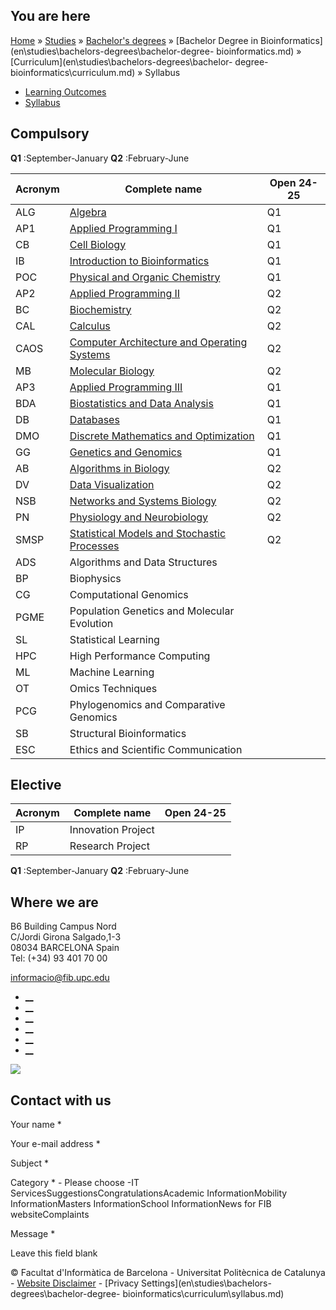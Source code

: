 ## You are here

[Home](en.md) » [Studies](en\\studies.md) » [Bachelor's
degrees](en\\studies\\bachelors-degrees.md) » [Bachelor Degree in
Bioinformatics](en\\studies\\bachelors-degrees\\bachelor-degree-
bioinformatics.md) » [Curriculum](en\\studies\\bachelors-degrees\\bachelor-
degree-bioinformatics\\curriculum.md) » Syllabus

  * [Learning Outcomes](en\\studies\\bachelors-degrees\\bachelor-degree-bioinformatics\\curriculum\\learning-outcomes.md)
  * [Syllabus](en\\studies\\bachelors-degrees\\bachelor-degree-bioinformatics\\curriculum\\syllabus.md)

## Compulsory

**Q1** :September-January **Q2** :February-June

Acronym | Complete name | Open 24-25  
---|---|---  
ALG | [Algebra](en\\studies\\bachelors-degrees\\bachelor-degree-bioinformatics\\curriculum\\syllabus\\ALG-BBI.md) | Q1  
AP1 | [Applied Programming I](en\\studies\\bachelors-degrees\\bachelor-degree-bioinformatics\\curriculum\\syllabus\\AP1-BBI.md) | Q1  
CB | [Cell Biology](en\\studies\\bachelors-degrees\\bachelor-degree-bioinformatics\\curriculum\\syllabus\\CB-BBI.md) | Q1  
IB | [Introduction to Bioinformatics](en\\studies\\bachelors-degrees\\bachelor-degree-bioinformatics\\curriculum\\syllabus\\IB-BBI.md) | Q1  
POC | [Physical and Organic Chemistry](en\\studies\\bachelors-degrees\\bachelor-degree-bioinformatics\\curriculum\\syllabus\\POC-BBI.md) | Q1  
AP2 | [Applied Programming II](en\\studies\\bachelors-degrees\\bachelor-degree-bioinformatics\\curriculum\\syllabus\\AP2-BBI.md) | Q2  
BC | [Biochemistry](en\\studies\\bachelors-degrees\\bachelor-degree-bioinformatics\\curriculum\\syllabus\\BC-BBI.md) | Q2  
CAL | [Calculus](en\\studies\\bachelors-degrees\\bachelor-degree-bioinformatics\\curriculum\\syllabus\\CAL-BBI.md) | Q2  
CAOS | [Computer Architecture and Operating Systems](en\\studies\\bachelors-degrees\\bachelor-degree-bioinformatics\\curriculum\\syllabus\\CAOS-BBI.md) | Q2  
MB | [Molecular Biology](en\\studies\\bachelors-degrees\\bachelor-degree-bioinformatics\\curriculum\\syllabus\\MB-BBI.md) | Q2  
AP3 | [Applied Programming III](en\\studies\\bachelors-degrees\\bachelor-degree-bioinformatics\\curriculum\\syllabus\\AP3-BBI.md) | Q1  
BDA | [Biostatistics and Data Analysis](en\\studies\\bachelors-degrees\\bachelor-degree-bioinformatics\\curriculum\\syllabus\\BDA-BBI.md) | Q1  
DB | [Databases](en\\studies\\bachelors-degrees\\bachelor-degree-bioinformatics\\curriculum\\syllabus\\DB-BBI.md) | Q1  
DMO | [Discrete Mathematics and Optimization](en\\studies\\bachelors-degrees\\bachelor-degree-bioinformatics\\curriculum\\syllabus\\DMO-BBI.md) | Q1  
GG | [Genetics and Genomics](en\\studies\\bachelors-degrees\\bachelor-degree-bioinformatics\\curriculum\\syllabus\\GG-BBI.md) | Q1  
AB | [Algorithms in Biology](en\\studies\\bachelors-degrees\\bachelor-degree-bioinformatics\\curriculum\\syllabus\\AB-BBI.md) | Q2  
DV | [Data Visualization](en\\studies\\bachelors-degrees\\bachelor-degree-bioinformatics\\curriculum\\syllabus\\DV-BBI.md) | Q2  
NSB | [Networks and Systems Biology](en\\studies\\bachelors-degrees\\bachelor-degree-bioinformatics\\curriculum\\syllabus\\NSB-BBI.md) | Q2  
PN | [Physiology and Neurobiology](en\\studies\\bachelors-degrees\\bachelor-degree-bioinformatics\\curriculum\\syllabus\\PN-BBI.md) | Q2  
SMSP | [Statistical Models and Stochastic Processes](en\\studies\\bachelors-degrees\\bachelor-degree-bioinformatics\\curriculum\\syllabus\\SMSP-BBI.md) | Q2  
ADS | Algorithms and Data Structures |   
BP | Biophysics |   
CG | Computational Genomics |   
PGME | Population Genetics and Molecular Evolution |   
SL | Statistical Learning |   
HPC | High Performance Computing |   
ML | Machine Learning |   
OT | Omics Techniques |   
PCG | Phylogenomics and Comparative Genomics |   
SB | Structural Bioinformatics |   
ESC | Ethics and Scientific Communication |   
  
## Elective

Acronym | Complete name | Open 24-25  
---|---|---  
IP | Innovation Project |   
RP | Research Project |   
  
**Q1** :September-January **Q2** :February-June

## Where we are

B6 Building Campus Nord  
C/Jordi Girona Salgado,1-3  
08034 BARCELONA Spain  
Tel: (+34) 93 401 70 00

[informacio@fib.upc.edu](informacio@fib.upc.edu.md)

  * [__](en\\noticies\\rss.rss.md)
  * [__](fib.upc.md)
  * [__](fib_upc.md)
  * [__](photos\\fib-upc\\albums.md)
  * [__](user\\mediafib.md)
  * [__](fib.upc.md)

[![](/sites/fib/files/images/banner-suport-fib.jpg)](index.md)

## Contact with us

Your name *

Your e-mail address *

Subject *

Category * \- Please choose -IT ServicesSuggestionsCongratulationsAcademic
InformationMobility InformationMasters InformationSchool InformationNews for
FIB websiteComplaints

Message *

Leave this field blank

© Facultat d'Informàtica de Barcelona - Universitat Politècnica de Catalunya -
[Website Disclaimer](en\\website-disclaimer.md) \- [Privacy
Settings](en\\studies\\bachelors-degrees\\bachelor-degree-
bioinformatics\\curriculum\\syllabus.md)


